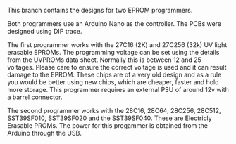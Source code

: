 This branch contains the designs for two EPROM programmers.

Both programmers use an Arduino Nano as the controller. The PCBs were designed using DIP trace.

The first programmer works with the 27C16 (2K) and 27C256 (32k) UV light erasable EPROMs. The programming voltage can be set using the details from the UVPROMs data sheet. Normally this is between 12 and 25 voltages. Please care to ensure the correct voltage is used and it can result damage to the EPROM. These chips are of a very old design and as a rule you would be better using new chips, which are cheaper, faster and hold more storage. This programmer requires an external PSU of around 12v with a barrel connector. 

The second programmer works with the 28C16, 28C64, 28C256, 28C512, SST39SF010, SST39SF020 and the SST39SF040. These are Electricly Erasable PROMs. The power for this progammer is obtained from the Arduino through the USB. 
